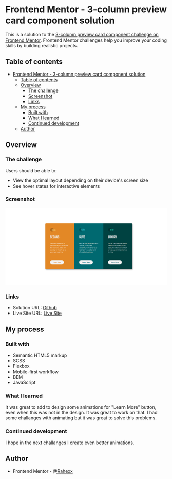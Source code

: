 # Frontend Mentor - 3-column preview card component solution

This is a solution to the [3-column preview card component challenge on Frontend Mentor](https://www.frontendmentor.io/challenges/3column-preview-card-component-pH92eAR2-). Frontend Mentor challenges help you improve your coding skills by building realistic projects.

## Table of contents

- [Frontend Mentor - 3-column preview card component solution](#frontend-mentor---3-column-preview-card-component-solution)
  - [Table of contents](#table-of-contents)
  - [Overview](#overview)
    - [The challenge](#the-challenge)
    - [Screenshot](#screenshot)
    - [Links](#links)
  - [My process](#my-process)
    - [Built with](#built-with)
    - [What I learned](#what-i-learned)
    - [Continued development](#continued-development)
  - [Author](#author)

## Overview

### The challenge

Users should be able to:

- View the optimal layout depending on their device's screen size
- See hover states for interactive elements

### Screenshot

![](./screenshot.png)

### Links

- Solution URL: [Github](https://github.com/Rahexx/ThreeColumnPreviewCard)
- Live Site URL: [Live Site](https://rahexx.github.io/ThreeColumnPreviewCard/)

## My process

### Built with

- Semantic HTML5 markup
- SCSS
- Flexbox
- Mobile-first workflow
- BEM
- JavaScript

### What I learned

It was great to add to design some animations for "Learn More" button, even when this was not in the design. It was great to work on that. I had some challanges with animating but it was great to solve this problems.

### Continued development

I hope in the next challanges I create even better animations.

## Author

- Frontend Mentor - [@Rahexx](https://www.frontendmentor.io/profile/Rahexx)
